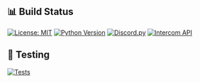 ## 📊 Build Status
[![License: MIT](https://img.shields.io/badge/License-MIT-yellow.svg)](https://opensource.org/licenses/MIT)
[![Python Version](https://img.shields.io/badge/python-3.13-blue.svg)](https://www.python.org/downloads/)
[![Discord.py](https://img.shields.io/badge/discord.py-2.3+-blue.svg)](https://discordpy.readthedocs.io/)
[![Intercom API](https://img.shields.io/badge/intercom-api-blue.svg)](https://developers.intercom.com/)

## 🧪 Testing

[![Tests](https://img.shields.io/badge/tests-20%20passed%20%7C%202%20skipped-brightgreen.svg)](https://github.com/nikolai-koenig/adurite-intercom-hook/actions)
